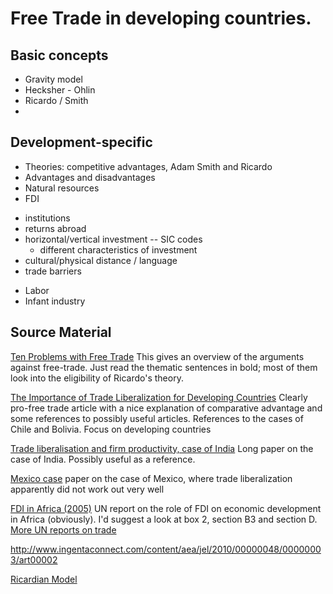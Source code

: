**Free Trade in developing countries.**
=========================================
Basic concepts
---------------
* Gravity model
* Hecksher - Ohlin
* Ricardo / Smith
*

Development-specific
---------------------
-	Theories: competitive advantages, Adam Smith and Ricardo
-	Advantages and disadvantages
-	Natural resources
-	FDI
  * institutions
  * returns abroad
  * horizontal/vertical investment -- SIC codes
    - different characteristics of investment
  * cultural/physical distance / language
  * trade barriers
- Labor
- Infant industry

Source Material
---------------
[Ten Problems with Free Trade](http://economyincrisis.org/content/ten-problems-free-trade)
This gives an overview of the arguments against free-trade. Just read the thematic sentences in bold; most of them look into the eligibility of Ricardo's theory.

[The Importance of Trade Liberalization for Developing Countries](http://www.cipe.org/blog/2013/08/05/the-importance-of-trade-liberalization-for-developing-countries/#.V_j1P-h96hc)
Clearly pro-free trade article with a nice explanation of comparative advantage and some references to possibly useful articles. References to the cases of Chile and Bolivia. Focus on developing countries

[Trade liberalisation and firm productivity, case of India](https://www.imf.org/external/pubs/ft/wp/2004/wp0428.pdf)
Long paper on the case of India. Possibly useful as a reference.

[Mexico case](https://www.kent.ac.uk/economics/documents/research/papers/2004/0403.pdf)
paper on the case of Mexico, where trade liberalization apparently did not work out very well

[FDI in Africa (2005)](https://www.globalpolicy.org/images/pdfs/unctadreport.pdf)
UN report on the role of FDI on economic development in Africa (obviously). I'd suggest a look at box 2, section B3 and section D.
[More UN reports on trade](https://www.globalpolicy.org/social-and-economic-policy/international-trade-and-development-1-57/unctad.html)

http://www.ingentaconnect.com/content/aea/jel/2010/00000048/00000003/art00002

[Ricardian Model](http://www-personal.umich.edu/~alandear/courses/441/handouts/Deardorff-RicardianModel.pdf)
